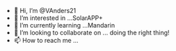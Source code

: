 - 👋 Hi, I’m @VAnders21
- 👀 I’m interested in ...SolarAPP+
- 🌱 I’m currently learning ...Mandarin
- 💞️ I’m looking to collaborate on ... doing the right thing!
- 📫 How to reach me ...

<!---
VAnders21/VAnders21 is a ✨ special ✨ repository because its `README.md` (this file) appears on your GitHub profile.
You can click the Preview link to take a look at your changes.
--->

